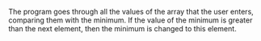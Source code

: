 The program goes through all the values ​​of the array that the user enters, comparing them with the minimum. If the value of the minimum is greater than the next element, then the minimum is changed to this element.
